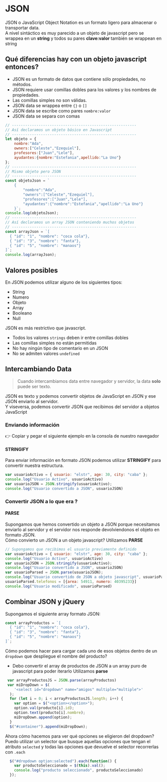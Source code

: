 # JSON

JSON o JavaScript Object Notation es un formato ligero para almacenar o transportar data. <br/>
A nivel sintáctico es muy parecido a un objeto de javascript pero se wrappea en un **string**  y todos su pares **clave:valor** también se wrappean en string<br/>

## Qué diferencias hay con un objeto javascript entonces?

- JSON es un formato de datos que contiene sólo propiedades, no métodos.
- JSON requiere usar comillas dobles para los valores y los nombres de propiedades.
- Las comillas simples no son válidas.
  <br/>
- JSON data se wrappea entre `{}` o `[]`
- JSON data se escribe como pares `nombre:valor`
- JSON data se separa con comas

```js
// --------------------------------------------------------
// Así declaramos un objeto básico en Javascript
// --------------------------------------------------------
let objeto = { 
    nombre:"Ada",
    owners:["Celeste","Ezequiel"],
    profesores:["Juan","Lele"],
    ayudantes:{nombre:"Estefania",apellido:"La Uno"}
};
// --------------------------------------------------------
// Mismo objeto pero JSON
// --------------------------------------------------------
const objetoJson = `
    {
        "nombre":"Ada",
        "owners":["Celeste","Ezequiel"],
        "profesores":["Juan","Lele"],
        "ayudantes":{"nombre":"Estefania","apellido":"La Uno"}
    }`;
console.log(objetoJson);
// --------------------------------------------------------
// Así declaramos un array JSON conteniendo muchos objetos
// --------------------------------------------------------
const arrayJson = `[
  { "id": "1", "nombre": "coca cola"},
  { "id": "3", "nombre": "fanta"},
  { "id": "5", "nombre": "manaos"}
]`;
console.log(arrayJson);

```

## Valores posibles

En JSON podemos utilizar alguno de los siguientes tipos: 
* String
* Numero
* Objeto
* Array
* Booleano
* Null


JSON es más restrictivo que javascript. 
* Todos los valores `strings` deben ir entre comillas dobles 
* Las comillas simples no están permitidas 
* No hay ningún tipo de comentario en un JSON 
* No se admiten valores `undefined`

## Intercambiando Data

> Cuando intercambiamos data entre navegador y servidor, la data **solo** puede ser texto.  

JSON es texto y podemos convertir objetos de JavaScript en JSON y ese JSON enviarlo al servidor. <br/>
Y viseversa, podemos convertir JSON que recibimos del servidor a objetos JavaScript <br/>

### Enviando información
👉 Copiar y pegar el siguiente ejemplo en la consola de nuestro navegador <br/>
#### STRINGIFY

Para enviar información en formato JSON podemos utilizar **STRINGIFY** para convertir nuestra estructura. <br/>

```js
var usuarioActivo = { usuario: "elstr", age: 30, city: "caba" };
console.log("Usuario Activo", usuarioActivo)
var usuarioJSON = JSON.stringify(usuarioActivo);
console.log("Usuario convertido a JSON", usuarioJSON)
```

### Convertir JSON a lo que era ?
#### PARSE
Supongamos que hemos convertido un objeto a JSON porque necesitamos enviarlo al servidor y el servidor nos responde devolviendonos el objeto en formato JSON. <br/>
Cómo convierto un JSON a un objeto javascript? Utilizamos **PARSE**

```js
// Supongamos que recibimos el usuario previamente definido
var usuarioActivo = { usuario: "elstr", age: 30, city: "caba" };
console.log("Usuario Activo", usuarioActivo)
var usuarioJSON = JSON.stringify(usuarioActivo);
console.log("Usuario convertido a JSON", usuarioJSON)
var usuarioParsed = JSON.parse(usuarioJSON);
console.log("Usuario convertido de JSON a objeto javascript", usuarioParsed)
usuarioParsed.telefonos = [{area: 54911, numero: 40395233}]
console.log("Usuario modificado", usuarioParsed)
```

## Combinar JSON y jQuery
Supongamos el siguiente array formato JSON:

```js
const arrayProductos = `[
  { "id": "1", "nombre": "coca cola"},
  { "id": "3", "nombre": "fanta"},
  { "id": "5", "nombre": "manaos"}
]`;
```

Cómo podemos hacer para cargar cada uno de esos objetos dentro de un `dropdown` que despliegue el nombre del producto?
* Debo convertir el array de productos de JSON a un array puro de javascript para poder iterarlo
Utilizamos **parse**

```js
 var arrayProductosJS = JSON.parse(arrayProductos)
 var miDropDown = $(
    '<select id="dropdown" name="amigos" multiple="multiple">'
  );
  for (let i = 0; i < arrayProductosJS.length; i++) {
    var option = $("<option></option>");
    option.val(producto[i].id);
    option.text(producto[i].nombre);
    miDropDown.append(option);
  }
  $("#container").append(miDropDown);
  ```

  Ahora cómo hacemos para ver qué opciones se eligieron del dropdown? <br/>
  Puedo utilizar un selector que busque aquellas opciones que tengan el atributo `selected` y todas las opciones que devuelve el selector recorrerlas con `.each`

```js
  $("#dropdown option:selected").each(function() {
    var productoSeleccionado = $(this).val();
    console.log("producto seleccionado", productoSeleccionado)
  });
```